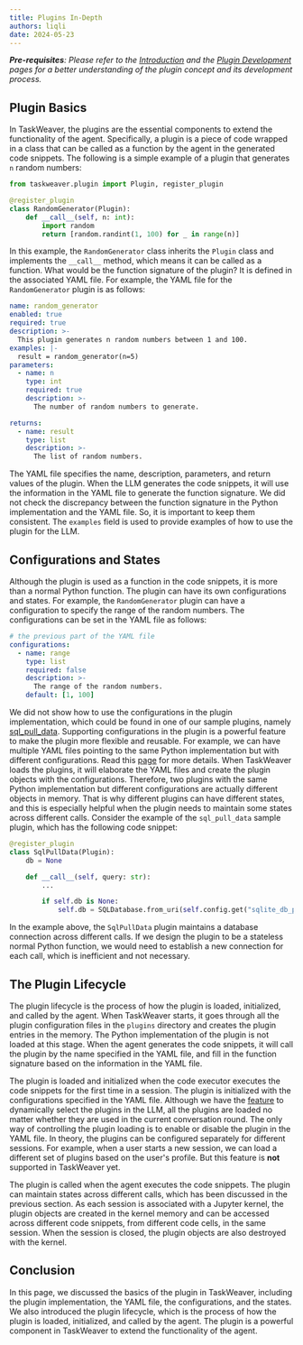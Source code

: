 ```yaml
---
title: Plugins In-Depth
authors: liqli
date: 2024-05-23
---
```


_**Pre-requisites**: Please refer to the [Introduction](/docs/plugin/plugin_intro) and the [Plugin Development](/docs/plugin/how_to_develop_a_new_plugin) 
pages for a better understanding of the plugin concept and its development process._

## Plugin Basics
In TaskWeaver, the plugins are the essential components to extend the functionality of the agent.
Specifically, a plugin is a piece of code wrapped in a class that can be called as a function by the agent in the generated code snippets.
The following is a simple example of a plugin that generates `n` random numbers:

```python
from taskweaver.plugin import Plugin, register_plugin

@register_plugin
class RandomGenerator(Plugin):
    def __call__(self, n: int):
        import random
        return [random.randint(1, 100) for _ in range(n)]
```

In this example, the `RandomGenerator` class inherits the `Plugin` class and implements the `__call__` method, which means
it can be called as a function. What would be the function signature of the plugin? 
It is defined in the associated YAML file. For example, the YAML file for the `RandomGenerator` plugin is as follows:

```yaml
name: random_generator
enabled: true
required: true
description: >-
  This plugin generates n random numbers between 1 and 100.
examples: |-
  result = random_generator(n=5)
parameters:
  - name: n
    type: int
    required: true
    description: >-
      The number of random numbers to generate.

returns:
  - name: result
    type: list
    description: >-
      The list of random numbers.
```

The YAML file specifies the name, description, parameters, and return values of the plugin. 
When the LLM generates the code snippets, it will use the information in the YAML file to generate the function signature.
We did not check the discrepancy between the function signature in the Python implementation and the YAML file. 
So, it is important to keep them consistent.
The `examples` field is used to provide examples of how to use the plugin for the LLM.

<!-- truncate -->

## Configurations and States

Although the plugin is used as a function in the code snippets, it is more than a normal Python function.
The plugin can have its own configurations and states.
For example, the `RandomGenerator` plugin can have a configuration to specify the range of the random numbers.
The configurations can be set in the YAML file as follows:

```yaml
# the previous part of the YAML file
configurations:
  - name: range
    type: list
    required: false
    description: >-
      The range of the random numbers.
    default: [1, 100]
```
We did not show how to use the configurations in the plugin implementation, 
which could be found in one of our sample plugins, namely [sql_pull_data](https://github.com/microsoft/TaskWeaver/blob/main/project/plugins/sql_pull_data.yaml).
Supporting configurations in the plugin is a powerful feature to make the plugin more flexible and reusable.
For example, we can have multiple YAML files pointing to the same Python implementation but with different configurations.
Read this [page](/docs/plugin/multi_yaml_single_impl) for more details. When TaskWeaver loads the plugins, 
it will elaborate the YAML files and create the plugin objects with the configurations. Therefore, two plugins with the same Python implementation 
but different configurations are actually different objects in memory. 
That is why different plugins can have different states, and this is especially helpful when the plugin needs 
to maintain some states across different calls. Consider the example of the `sql_pull_data` sample plugin, which has the following
code snippet:

```python
@register_plugin
class SqlPullData(Plugin):
    db = None

    def __call__(self, query: str):
        ...

        if self.db is None:
            self.db = SQLDatabase.from_uri(self.config.get("sqlite_db_path"))
```
In the example above, the `SqlPullData` plugin maintains a database connection across different calls. 
If we design the plugin to be a stateless normal Python function, we would need to establish a new connection for each call,
which is inefficient and not necessary. 

## The Plugin Lifecycle

The plugin lifecycle is the process of how the plugin is loaded, initialized, and called by the agent.
When TaskWeaver starts, it goes through all the plugin configuration files in the `plugins` directory 
and creates the plugin entries in the memory. The Python implementation of the plugin is not loaded at this stage.
When the agent generates the code snippets, it will call the plugin by the name specified in the YAML file,
and fill in the function signature based on the information in the YAML file.

The plugin is loaded and initialized when the code executor executes the code snippets for the first time
in a session.
The plugin is initialized with the configurations specified in the YAML file.
Although we have the [feature](/docs/advanced/plugin_selection) to dynamically select the plugins in the LLM, all the plugins are loaded 
no matter whether they are used in the current conversation round. The only way of controlling the plugin loading is to 
enable or disable the plugin in the YAML file. 
In theory, the plugins can be configured separately for different sessions. 
For example, when a user starts a new session, we can load a different set of plugins based on the user's profile.
But this feature is **not** supported in TaskWeaver yet.

The plugin is called when the agent executes the code snippets. The plugin can maintain states across different calls,
which has been discussed in the previous section. As each session is associated with a Jupyter kernel,
the plugin objects are created in the kernel memory and can be accessed across different code snippets, from different code cells, 
in the same session.
When the session is closed, the plugin objects are also destroyed with the kernel.

## Conclusion
In this page, we discussed the basics of the plugin in TaskWeaver, including the plugin implementation, the YAML file,
the configurations, and the states. We also introduced the plugin lifecycle, which is the process of how the plugin is loaded, initialized, and called by the agent.
The plugin is a powerful component in TaskWeaver to extend the functionality of the agent.
